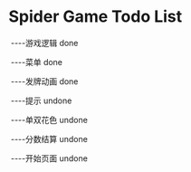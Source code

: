 # Spider Game Todo List

​	----游戏逻辑 done

​	----菜单 done

​	----发牌动画 done

​	----提示 undone

​	----单双花色 undone

​	----分数结算 undone

​	----开始页面 undone

